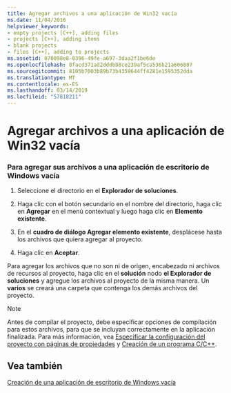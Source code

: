 ```yaml
---
title: Agregar archivos a una aplicación de Win32 vacía
ms.date: 11/04/2016
helpviewer_keywords:
- empty projects [C++], adding files
- projects [C++], adding items
- blank projects
- files [C++], adding to projects
ms.assetid: 070098e8-0396-49fe-a697-3daa2f1be6de
ms.openlocfilehash: 8facd371ad2dddbb8ce239af5ca536b21a606807
ms.sourcegitcommit: 8105b7003b89b73b4359644ff4281e1595352dda
ms.translationtype: MT
ms.contentlocale: es-ES
ms.lasthandoff: 03/14/2019
ms.locfileid: "57818211"
---
```

# <a name="adding-files-to-an-empty-win32-applications"></a>Agregar archivos a una aplicación de Win32 vacía

### <a name="to-add-your-files-to-an-empty-windows-desktop-application"></a>Para agregar sus archivos a una aplicación de escritorio de Windows vacía

1. Seleccione el directorio en el **Explorador de soluciones**.

2. Haga clic con el botón secundario en el nombre del directorio, haga clic en **Agregar** en el menú contextual y luego haga clic en **Elemento existente**.

3. En el **cuadro de diálogo Agregar elemento existente**, desplácese hasta los archivos que quiera agregar al proyecto.

4. Haga clic en **Aceptar**.

Para agregar los archivos que no son ni de origen, encabezado ni archivos de recursos al proyecto, haga clic en el **solución** nodo **el Explorador de soluciones** y agregue los archivos al proyecto de la misma manera. Un **varios** se creará una carpeta que contenga los demás archivos del proyecto.

> [!NOTE]
> Antes de compilar el proyecto, debe especificar opciones de compilación para estos archivos, para que se incluyan correctamente en la aplicación finalizada. Para más información, vea [Especificar la configuración del proyecto con páginas de propiedades](../build/reference/property-pages-visual-cpp.md) y [Creación de un programa C/C++](../build/building-c-cpp-programs.md).

## <a name="see-also"></a>Vea también

[Creación de una aplicación de escritorio de Windows vacía](../windows/creating-an-empty-windows-desktop-application.md)
